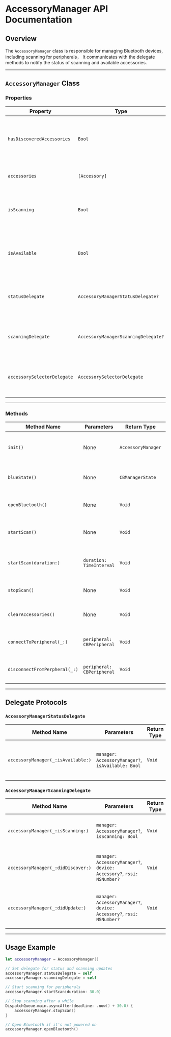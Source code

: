 # AccessoryManager API Documentation

## Overview

The `AccessoryManager` class is responsible for managing Bluetooth devices, including scanning for peripherals， It communicates with the delegate methods to notify the status of scanning and available accessories.

---

## `AccessoryManager` Class

### Properties

| Property                          | Type                    | Description                                                                 |
| ---------------------------------- | ----------------------- | --------------------------------------------------------------------------- |
| `hasDiscoveredAccessories`         | `Bool`                  | Returns `true` if no accessories have been discovered, otherwise `false`.  |
| `accessories`                      | `[Accessory]`           | Returns an array of discovered accessories.                                |
| `isScanning`                       | `Bool`                  | Indicates whether the manager is currently scanning for peripherals.       |
| `isAvailable`                      | `Bool`                  | Indicates whether the Bluetooth manager is available (powered on).        |
| `statusDelegate`                   | `AccessoryManagerStatusDelegate?` | Delegate for status updates (e.g., Bluetooth availability). |
| `scanningDelegate`                 | `AccessoryManagerScanningDelegate?` | Delegate for scanning updates (e.g., discovery of accessories). |
| `accessorySelectorDelegate`        | `AccessorySelectorDelegate` | Delegate for selecting accessories from discovered peripherals. |

---

### Methods

| Method Name                        | Parameters              | Return Type             | Description                                                                 |
| ----------------------------------- | ----------------------- | ----------------------- | --------------------------------------------------------------------------- |
| `init()`                            | None                    | `AccessoryManager`       | Initializes the `AccessoryManager` object and prepares it for use.          |
| `blueState()`                       | None                    | `CBManagerState`        | Returns the Bluetooth state of the central manager.                         |
| `openBluetooth()`                   | None                    | `Void`                  | Opens Bluetooth if it is powered off, otherwise does nothing.               |
| `startScan()`                       | None                    | `Void`                  | Starts scanning for Bluetooth peripherals indefinitely.                     |
| `startScan(duration:)`              | `duration: TimeInterval`| `Void`                  | Starts scanning for Bluetooth peripherals for a specified duration.        |
| `stopScan()`                        | None                    | `Void`                  | Stops scanning for Bluetooth peripherals.                                   |
| `clearAccessories()`                | None                    | `Void`                  | Clears all discovered accessories from the list.                            |
| `connectToPeripheral(_:)`           | `peripheral: CBPeripheral` | `Void`                  | Connects to a specified peripheral (used by an `Accessory`).               |
| `disconnectFromPerpheral(_:)`      | `peripheral: CBPeripheral` | `Void`                  | Disconnects from a specified peripheral (used by an `Accessory`).          |

---

## Delegate Protocols

### `AccessoryManagerStatusDelegate`

| Method Name                        | Parameters              | Return Type             | Description                                                                 |
| ----------------------------------- | ----------------------- | ----------------------- | --------------------------------------------------------------------------- |
| `accessoryManager(_:isAvailable:)`  | `manager: AccessoryManager?`, `isAvailable: Bool` | `Void` | Called when the Bluetooth manager's availability changes. |

### `AccessoryManagerScanningDelegate`

| Method Name                        | Parameters              | Return Type             | Description                                                                 |
| ----------------------------------- | ----------------------- | ----------------------- | --------------------------------------------------------------------------- |
| `accessoryManager(_:isScanning:)`   | `manager: AccessoryManager?`, `isScanning: Bool` | `Void` | Called when scanning starts or stops.                                       |
| `accessoryManager(_:didDiscover:)`  | `manager: AccessoryManager?`, `device: Accessory?`, `rssi: NSNumber?` | `Void` | Called when a new accessory is discovered.                                  |
| `accessoryManager(_:didUpdate:)`    | `manager: AccessoryManager?`, `device: Accessory?`, `rssi: NSNumber?` | `Void` | Called when an already discovered accessory is updated.                     |

---

## Usage Example

```swift
let accessoryManager = AccessoryManager()

// Set delegate for status and scanning updates
accessoryManager.statusDelegate = self
accessoryManager.scanningDelegate = self

// Start scanning for peripherals
accessoryManager.startScan(duration: 30.0)

// Stop scanning after a while
DispatchQueue.main.asyncAfter(deadline: .now() + 30.0) {
    accessoryManager.stopScan()
}

// Open Bluetooth if it's not powered on
accessoryManager.openBluetooth()
